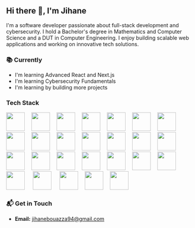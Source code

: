 ## Hi there 👋, I'm Jihane
I'm a software developer passionate about full-stack development and cybersecurity. I hold a Bachelor's degree in Mathematics and Computer Science and a DUT in Computer Engineering. I enjoy building scalable web applications and working on innovative tech solutions.
### 📚 Currently
- I'm learning Advanced React and Next.js
- I'm learning Cybersecurity Fundamentals
- I'm learning by building more projects
### Tech Stack
<img height="50" src="https://raw.githubusercontent.com/marwin1991/profile-technology-icons/refs/heads/main/icons/git.png">&emsp;
<img height="50" src="https://raw.githubusercontent.com/marwin1991/profile-technology-icons/refs/heads/main/icons/eclipse.png">&emsp;
<img height="50" src="https://raw.githubusercontent.com/marwin1991/profile-technology-icons/refs/heads/main/icons/postman.png">&emsp;
<img height="50" src="https://raw.githubusercontent.com/marwin1991/profile-technology-icons/refs/heads/main/icons/figma.png">&emsp;
<img height="50" src="https://raw.githubusercontent.com/marwin1991/profile-technology-icons/refs/heads/main/icons/html.png">&emsp;
<img height="50" src="https://raw.githubusercontent.com/marwin1991/profile-technology-icons/refs/heads/main/icons/css.png">&emsp;
<img height="50" src="https://raw.githubusercontent.com/marwin1991/profile-technology-icons/refs/heads/main/icons/tailwind_css.png">&emsp;
<img height="50" src="https://raw.githubusercontent.com/marwin1991/profile-technology-icons/refs/heads/main/icons/javascript.png">&emsp;
<img height="50" src="https://raw.githubusercontent.com/marwin1991/profile-technology-icons/refs/heads/main/icons/react.png">&emsp;
<img height="50" src="https://raw.githubusercontent.com/marwin1991/profile-technology-icons/refs/heads/main/icons/redux.png">&emsp;
<img height="50" src="https://raw.githubusercontent.com/marwin1991/profile-technology-icons/refs/heads/main/icons/react_query.png">&emsp;
<img height="50" src="https://raw.githubusercontent.com/marwin1991/profile-technology-icons/refs/heads/main/icons/vite.png">&emsp;
<img height="50" src="https://raw.githubusercontent.com/marwin1991/profile-technology-icons/refs/heads/main/icons/node_js.png">&emsp;
<img height="50" src="https://raw.githubusercontent.com/marwin1991/profile-technology-icons/refs/heads/main/icons/express.png">&emsp;
<img height="50" src="https://raw.githubusercontent.com/marwin1991/profile-technology-icons/refs/heads/main/icons/java.png">&emsp;
<img height="50" src="https://raw.githubusercontent.com/marwin1991/profile-technology-icons/refs/heads/main/icons/c.png">&emsp;
<img height="50" src="https://raw.githubusercontent.com/marwin1991/profile-technology-icons/refs/heads/main/icons/c++.png">&emsp;
<img height="50" src="https://raw.githubusercontent.com/marwin1991/profile-technology-icons/refs/heads/main/icons/php.png">&emsp;
<img height="50" src="https://raw.githubusercontent.com/marwin1991/profile-technology-icons/refs/heads/main/icons/laravel.png">&emsp;
<img height="50" src="https://raw.githubusercontent.com/marwin1991/profile-technology-icons/refs/heads/main/icons/supabase.png">&emsp;
<img height="50" src="https://raw.githubusercontent.com/marwin1991/profile-technology-icons/refs/heads/main/icons/postgresql.png">&emsp;
<img height="50" src="https://raw.githubusercontent.com/marwin1991/profile-technology-icons/refs/heads/main/icons/oracle.png"> &emsp;
<img height="50" src="https://raw.githubusercontent.com/marwin1991/profile-technology-icons/refs/heads/main/icons/mysql.png"> &emsp;
<img height="50" src="https://raw.githubusercontent.com/marwin1991/profile-technology-icons/refs/heads/main/icons/mongodb.png">&emsp;
<img height="50" src="https://raw.githubusercontent.com/marwin1991/profile-technology-icons/refs/heads/main/icons/bash.png">&emsp;
<img height="50" src="https://raw.githubusercontent.com/marwin1991/profile-technology-icons/refs/heads/main/icons/kali_linux.png">&emsp;

### 📬 Get in Touch
- **Email:** jihanebouazza94@gmail.com
